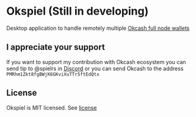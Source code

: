 # Okspiel (Still in developing)

Desktop application to handle remotely multiple [Okcash full node wallets](https://github.com/okcashpro/okcash/releases)

## I appreciate your support

If you want to support my contribution with Okcash ecosystem you can send tip to @spielrs in [Discord](https://discord.gg/EEfySvrs)
or you can send Okcash to the address `PMRhm1Zkt8fgBWjK6GKviXuTTr5ftEdQtx`

## License

Okspiel is MIT licensed. See [license](LICENSE) 